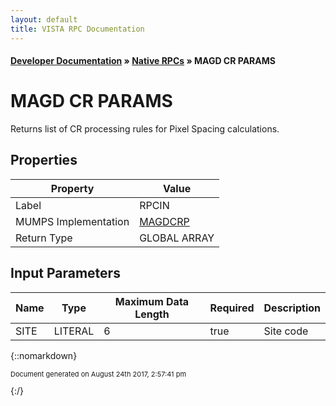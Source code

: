 ```yaml
---
layout: default
title: VISTA RPC Documentation
---
```


#### [Developer Documentation](../index) &#187; [Native RPCs](TableOfContents) &#187; MAGD CR PARAMS<br/>
# MAGD CR PARAMS

Returns list of CR processing rules for Pixel Spacing calculations.

## Properties

Property | Value
--- | ---
Label | RPCIN
MUMPS Implementation | [MAGDCRP](http://code.osehra.org/dox/Routine_MAGDCRP_source.html)
Return Type | GLOBAL ARRAY


## Input Parameters

Name | Type | Maximum Data Length | Required | Description
--- | --- | --- | --- | ---
SITE | LITERAL | 6 | true | Site code



{::nomarkdown} <br/><p style="font-size: 11px">Document generated on August 24th 2017, 2:57:41 pm</p>{:/}